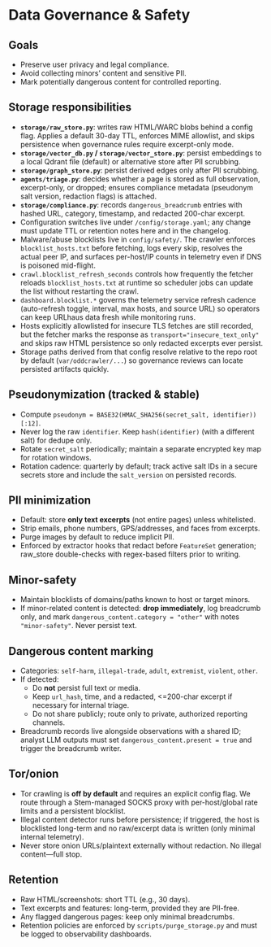 # Data Governance & Safety

## Goals
- Preserve user privacy and legal compliance.
- Avoid collecting minors’ content and sensitive PII.
- Mark potentially dangerous content for controlled reporting.

## Storage responsibilities
- **`storage/raw_store.py`**: writes raw HTML/WARC blobs behind a config flag. Applies a default 30-day TTL, enforces MIME allowlist, and skips persistence when governance rules require excerpt-only mode.
- **`storage/vector_db.py` / `storage/vector_store.py`**: persist embeddings to a local Qdrant file (default) or alternative store after PII scrubbing.
- **`storage/graph_store.py`**: persist derived edges only after PII scrubbing.
- **`agents/triage.py`**: decides whether a page is stored as full observation, excerpt-only, or dropped; ensures compliance metadata (pseudonym salt version, redaction flags) is attached.
- **`storage/compliance.py`**: records `dangerous_breadcrumb` entries with hashed URL, category, timestamp, and redacted 200-char excerpt.
- Configuration switches live under `/config/storage.yaml`; any change must update TTL or retention notes here and in the changelog.
- Malware/abuse blocklists live in `config/safety/`. The crawler enforces `blocklist_hosts.txt` before fetching, logs every skip, resolves the actual peer IP, and surfaces per-host/IP counts in telemetry even if DNS is poisoned mid-flight.
- `crawl.blocklist_refresh_seconds` controls how frequently the fetcher reloads `blocklist_hosts.txt` at runtime so scheduler jobs can update the list without restarting the crawl.
- `dashboard.blocklist.*` governs the telemetry service refresh cadence (auto-refresh toggle, interval, max hosts, and source URL) so operators can keep URLhaus data fresh while monitoring runs.
- Hosts explicitly allowlisted for insecure TLS fetches are still recorded, but the fetcher marks the response as `transport="insecure_text_only"` and skips raw HTML persistence so only redacted excerpts ever persist.
- Storage paths derived from that config resolve relative to the repo root by default (`var/oddcrawler/...`) so governance reviews can locate persisted artifacts quickly.

## Pseudonymization (tracked & stable)
- Compute `pseudonym = BASE32(HMAC_SHA256(secret_salt, identifier))[:12]`.
- Never log the raw `identifier`. Keep `hash(identifier)` (with a different salt) for dedupe only.
- Rotate `secret_salt` periodically; maintain a separate encrypted key map for rotation windows.
- Rotation cadence: quarterly by default; track active salt IDs in a secure secrets store and include the `salt_version` on persisted records.

## PII minimization
- Default: store **only text excerpts** (not entire pages) unless whitelisted.
- Strip emails, phone numbers, GPS/addresses, and faces from excerpts.
- Purge images by default to reduce implicit PII.
- Enforced by extractor hooks that redact before `FeatureSet` generation; raw_store double-checks with regex-based filters prior to writing.

## Minor-safety
- Maintain blocklists of domains/paths known to host or target minors.
- If minor-related content is detected: **drop immediately**, log breadcrumb only, and mark `dangerous_content.category = "other"` with notes `"minor-safety"`. Never persist text.

## Dangerous content marking
- Categories: `self-harm`, `illegal-trade`, `adult`, `extremist`, `violent`, `other`.
- If detected:
  - Do **not** persist full text or media.
  - Keep `url_hash`, time, and a redacted, <=200-char excerpt if necessary for internal triage.
  - Do not share publicly; route only to private, authorized reporting channels.
- Breadcrumb records live alongside observations with a shared ID; analyst LLM outputs must set `dangerous_content.present = true` and trigger the breadcrumb writer.

## Tor/onion
- Tor crawling is **off by default** and requires an explicit config flag. We route through a Stem-managed SOCKS proxy with per-host/global rate limits and a persistent blocklist.
- Illegal content detector runs before persistence; if triggered, the host is blocklisted long-term and no raw/excerpt data is written (only minimal internal telemetry).
- Never store onion URLs/plaintext externally without redaction. No illegal content—full stop.

## Retention
- Raw HTML/screenshots: short TTL (e.g., 30 days).
- Text excerpts and features: long-term, provided they are PII-free.
- Any flagged dangerous pages: keep only minimal breadcrumbs.
- Retention policies are enforced by `scripts/purge_storage.py` and must be logged to observability dashboards.
